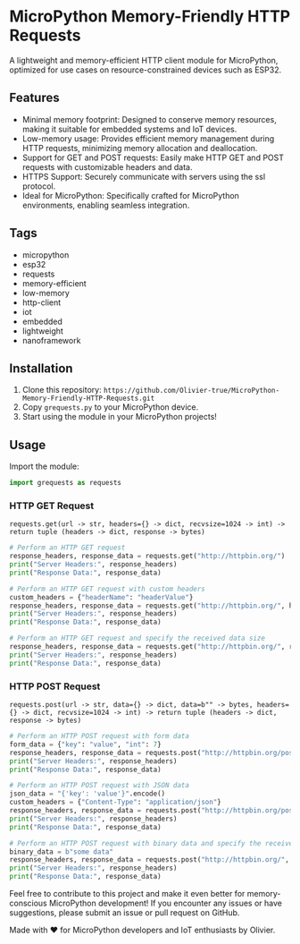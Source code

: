 # MicroPython Memory-Friendly HTTP Requests

A lightweight and memory-efficient HTTP client module for MicroPython, optimized for use cases on resource-constrained devices such as ESP32.

## Features
- Minimal memory footprint: Designed to conserve memory resources, making it suitable for embedded systems and IoT devices.
- Low-memory usage: Provides efficient memory management during HTTP requests, minimizing memory allocation and deallocation.
- Support for GET and POST requests: Easily make HTTP GET and POST requests with customizable headers and data.
- HTTPS Support: Securely communicate with servers using the ssl protocol.
- Ideal for MicroPython: Specifically crafted for MicroPython environments, enabling seamless integration.

## Tags
- micropython
- esp32
- requests
- memory-efficient
- low-memory
- http-client
- iot
- embedded
- lightweight
- nanoframework

## Installation
1. Clone this repository: `https://github.com/Olivier-true/MicroPython-Memory-Friendly-HTTP-Requests.git`
2. Copy `grequests.py` to your MicroPython device.
3. Start using the module in your MicroPython projects!
## Usage
Import the module:
```python
import grequests as requests
```

### HTTP GET Request
```requests.get(url -> str, headers={} -> dict, recvsize=1024 -> int) -> return tuple (headers -> dict, response -> bytes)```
```python
# Perform an HTTP GET request
response_headers, response_data = requests.get("http://httpbin.org/")
print("Server Headers:", response_headers)
print("Response Data:", response_data)
```
```python
# Perform an HTTP GET request with custom headers
custom_headers = {"headerName": "headerValue"}
response_headers, response_data = requests.get("http://httpbin.org/", headers=custom_headers)
print("Server Headers:", response_headers)
print("Response Data:", response_data)
```
```python
# Perform an HTTP GET request and specify the received data size
response_headers, response_data = requests.get("http://httpbin.org/", recvsize=2048)
print("Server Headers:", response_headers)
print("Response Data:", response_data)
```
### HTTP POST Request
`requests.post(url -> str, data={} -> dict, data=b"" -> bytes, headers={} -> dict, recvsize=1024 -> int) -> return tuple (headers -> dict, response -> bytes)`
```python
# Perform an HTTP POST request with form data
form_data = {"key": "value", "int": 7}
response_headers, response_data = requests.post("http://httpbin.org/post", data=form_data)
print("Server Headers:", response_headers)
print("Response Data:", response_data)
```
```python
# Perform an HTTP POST request with JSON data
json_data = "{'key': 'value'}".encode()
custom_headers = {"Content-Type": "application/json"}
response_headers, response_data = requests.post("http://httpbin.org/post", data=json_data, headers=custom_headers)
print("Server Headers:", response_headers)
print("Response Data:", response_data)
```
```python
# Perform an HTTP POST request with binary data and specify the received data size
binary_data = b"some data"
response_headers, response_data = requests.post("http://httpbin.org/", data=binary_data, recvsize=2048)
print("Server Headers:", response_headers)
print("Response Data:", response_data)
```

Feel free to contribute to this project and make it even better for memory-conscious MicroPython development! If you encounter any issues or have suggestions, please submit an issue or pull request on GitHub.

Made with ❤️ for MicroPython developers and IoT enthusiasts by Olivier.
